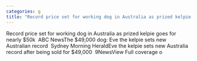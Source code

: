 ```yaml
---
categories: g
title: "Record price set for working dog in Australia as prized kelpie goes for nearly 50k  ABC News"
---
```

Record price set for working dog in Australia as prized kelpie goes for nearly $50k&nbsp;&nbsp;ABC NewsThe $49,000 dog: Eve the kelpie sets new Australian record&nbsp;&nbsp;Sydney Morning HeraldEve the kelpie sets new Australia record after being sold for $49,000&nbsp;&nbsp;9NewsView Full coverage o